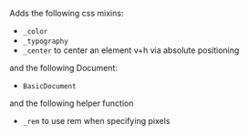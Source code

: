 Adds the following css mixins:
- `_color`
- `_typography`
- `_center` to center an element v+h via absolute positioning

and the following Document:
- `BasicDocument`

and the following helper function 
- `_rem` to use rem when specifying pixels